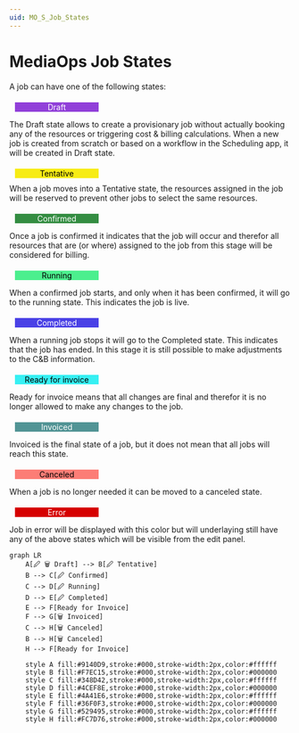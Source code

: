 ```yaml
---
uid: MO_S_Job_States
---
```


# MediaOps Job States

A job can have one of the following states:

<div style="background-color:#9140D9;color:#FFFFFF;width:150px;text-align:center;margin:10px;margin-top:20px">Draft</div>

The Draft state allows to create a provisionary job without actually booking any of the resources or triggering cost & billing calculations. When a new job is created from scratch or based on a workflow in the Scheduling app, it will be created in Draft state.

<div style="background-color:#F7EC15;color:#000000;width:150px;text-align:center;margin:10px;margin-top:20px">Tentative</div>
When a job moves into a Tentative state, the resources assigned in the job will be reserved to prevent other jobs to select the same resources.

<div style="background-color:#348D42;color:#FFFFFF;width:150px;text-align:center;margin:10px;margin-top:20px">Confirmed</div>

Once a job is confirmed it indicates that the job will occur and therefor all resources that are (or where) assigned to the job from this stage will be considered for billing. 

<div style="background-color:#4CEF8E;color:#000000;width:150px;text-align:center;margin:10px;margin-top:20px">Running</div>

When a confirmed job starts, and only when it has been confirmed, it will go to the running state. This indicates the job is live.

<div style="background-color:#4A41E6;color:#FFFFFF;width:150px;text-align:center;margin:10px;margin-top:20px">Completed</div>

When a running job stops it will go to the Completed state. This indicates that the job has ended. In this stage it is still possible to make adjustments to the C&B information.

<div style="background-color:#36F0F3;color:#000000;width:150px;text-align:center;margin:10px;margin-top:20px">Ready for invoice</div>

Ready for invoice means that all changes are final and therefor it is no longer allowed to make any changes to the job.

<div style="background-color:#529495;color:#FFFFFF;width:150px;text-align:center;margin:10px;margin-top:20px">Invoiced</div>

Invoiced is the final state of a job, but it does not mean that all jobs will reach this state.

<div style="background-color:#FC7D76;color:#000000;width:150px;text-align:center;margin:10px;margin-top:20px">Canceled</div>

When a job is no longer needed it can be moved to a canceled state.

<div style="background-color:#D60000;color:#FFFFFF;width:150px;text-align:center;margin:10px;margin-top:20px">Error</div>

Job in error will be displayed with this color but will underlaying still have any of the above states which will be visible from the edit panel.

```mermaid
graph LR
    A[🖉 🗑 Draft] --> B[🖉 Tentative]
    B --> C[🖉 Confirmed]
    C --> D[🖉 Running]
    D --> E[🖉 Completed]
    E --> F[Ready for Invoice]
    F --> G[🗑 Invoiced]
    C --> H[🗑 Canceled]
    B --> H[🗑 Canceled]
    H --> F[Ready for Invoice]

    style A fill:#9140D9,stroke:#000,stroke-width:2px,color:#ffffff
    style B fill:#F7EC15,stroke:#000,stroke-width:2px,color:#000000
    style C fill:#348D42,stroke:#000,stroke-width:2px,color:#ffffff
    style D fill:#4CEF8E,stroke:#000,stroke-width:2px,color:#000000
    style E fill:#4A41E6,stroke:#000,stroke-width:2px,color:#ffffff
    style F fill:#36F0F3,stroke:#000,stroke-width:2px,color:#000000
    style G fill:#529495,stroke:#000,stroke-width:2px,color:#ffffff
    style H fill:#FC7D76,stroke:#000,stroke-width:2px,color:#000000
```
